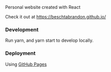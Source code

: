 Personal website created with React

Check it out at https://beschtabrandon.github.io/

### Development

Run yarn, and yarn start to develop locally.


### Deployment

Using [GitHub Pages](https://pages.github.com/)
